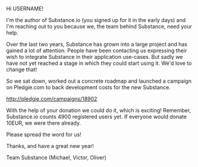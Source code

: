Hi USERNAME!

I'm the author of Substance.io (you signed up for it in the early days) and I'm reaching out to you because we, the team behind Substance, need your help.

Over the last two years, Substance has grown into a large project and has gained a lot of attention. People have been contacting us expressing their wish to integrate Substance in their application use-cases. But sadly we have not yet reached a stage in which they could start using it. We'd love to change that! 

So we sat down, worked out a concrete roadmap and launched a campaign on Pledgie.com to back development costs for the new Substance.

http://pledgie.com/campaigns/18902

With the help of your donation we could do it, which is exciting! Remember, Substance.io counts 4900 registered users yet. If everyone would donate 10EUR, we were there already. 

Please spread the word for us!

Thanks, and have a great new year!

Team Substance (Michael, Victor, Oliver)